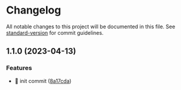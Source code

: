 # Changelog

All notable changes to this project will be documented in this file. See [standard-version](https://github.com/conventional-changelog/standard-version) for commit guidelines.

## 1.1.0 (2023-04-13)


### Features

* :rocket: init commit ([8a17cda](https://github.com/tobesrl/ToBePackage/commit/8a17cdacbdb3fcce19117f829d3b721478095416))
